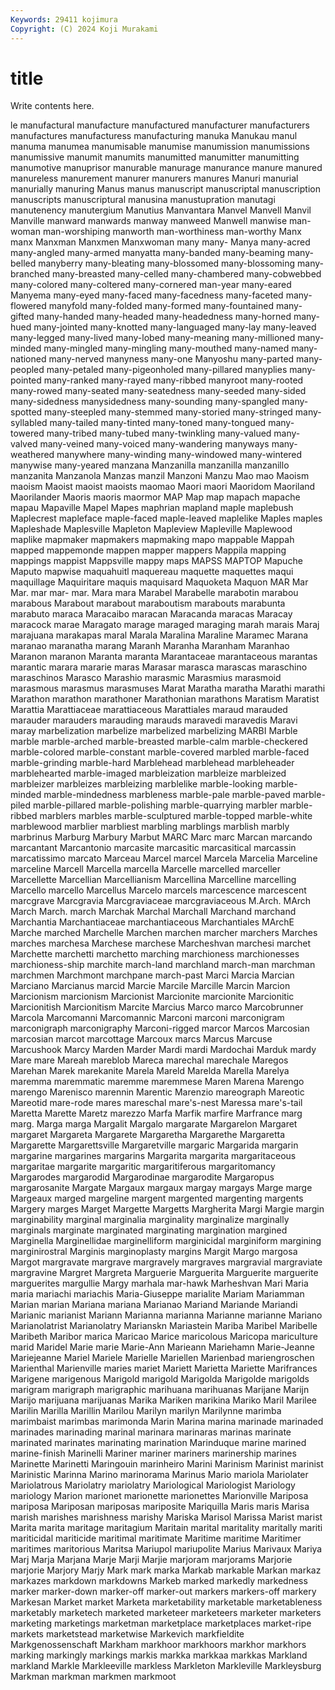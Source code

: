 ```yaml
---
Keywords: 29411 kojimura
Copyright: (C) 2024 Koji Murakami
---
```


# title

Write contents here.



le manufactural manufacture manufactured
manufacturer manufacturers manufactures manufacturess manufacturing manuka Manukau manul manuma manumea
manumisable manumise manumission manumissions manumissive manumit manumits manumitted manumitter manumitting
manumotive manuprisor manurable manurage manurance manure manured manureless manurement manurer
manurers manures Manuri manurial manurially manuring Manus manus manuscript manuscriptal
manuscription manuscripts manuscriptural manusina manustupration manutagi manutenency manutergium Manutius Manvantara
Manvel Manvell Manvil Manville manward manwards manway manweed Manwell manwise
man-woman man-worshiping manworth man-worthiness man-worthy Manx manx Manxman Manxmen Manxwoman
many many- Manya many-acred many-angled many-armed manyatta many-banded many-beaming many-belled
manyberry many-bleating many-blossomed many-blossoming many-branched many-breasted many-celled many-chambered many-cobwebbed many-colored
many-coltered many-cornered man-year many-eared Manyema many-eyed many-faced many-facedness many-faceted many-flowered
manyfold many-folded many-formed many-fountained many-gifted many-handed many-headed many-headedness many-horned many-hued
many-jointed many-knotted many-languaged many-lay many-leaved many-legged many-lived many-lobed many-meaning many-millioned
many-minded many-mingled many-mingling many-mouthed many-named many-nationed many-nerved manyness many-one Manyoshu
many-parted many-peopled many-petaled many-pigeonholed many-pillared manyplies many-pointed many-ranked many-rayed many-ribbed
manyroot many-rooted many-rowed many-seated many-seatedness many-seeded many-sided many-sidedness manysidedness many-sounding
many-spangled many-spotted many-steepled many-stemmed many-storied many-stringed many-syllabled many-tailed many-tinted many-toned
many-tongued many-towered many-tribed many-tubed many-twinkling many-valued many-valved many-veined many-voiced many-wandering
manyways many-weathered manywhere many-winding many-windowed many-wintered manywise many-yeared manzana Manzanilla
manzanilla manzanillo manzanita Manzanola Manzas manzil Manzoni Manzu Mao mao
Maoism maoism Maoist maoist maoists maomao Maori maori Maoridom Maoriland
Maorilander Maoris maoris maormor MAP Map map mapach mapache mapau
Mapaville Mapel Mapes maphrian mapland maple maplebush Maplecrest mapleface maple-faced
maple-leaved maplelike Maples maples Mapleshade Maplesville Mapleton Mapleview Mapleville Maplewood
maplike mapmaker mapmakers mapmaking mapo mappable Mappah mapped mappemonde mappen
mapper mappers Mappila mapping mappings mappist Mappsville mappy maps MAPSS
MAPTOP Mapuche Maputo mapwise maquahuitl maquereau maquette maquettes maqui maquillage
Maquiritare maquis maquisard Maquoketa Maquon MAR Mar Mar. mar mar-
mar. Mara mara Marabel Marabelle marabotin marabou marabous Marabout marabout
maraboutism marabouts marabunta marabuto maraca Maracaibo maracan Maracanda maracas Maracay
maracock marae Maragato marage maraged maraging marah marais Maraj marajuana
marakapas maral Marala Maralina Maraline Maramec Marana maranao maranatha marang
Maranh Maranha Maranham Maranhao Maranon maranon Maranta maranta Marantaceae marantaceous
marantas marantic marara mararie maras Marasar marasca marascas maraschino maraschinos
Marasco Marashio marasmic Marasmius marasmoid marasmous marasmus marasmuses Marat Maratha
maratha Marathi marathi Marathon marathon marathoner Marathonian marathons Maratism Maratist
Marattia Marattiaceae marattiaceous Marattiales maraud marauded marauder marauders marauding marauds
maravedi maravedis Maravi maray marbelization marbelize marbelized marbelizing MARBI Marble
marble marble-arched marble-breasted marble-calm marble-checkered marble-colored marble-constant marble-covered marbled marble-faced
marble-grinding marble-hard Marblehead marblehead marbleheader marblehearted marble-imaged marbleization marbleize marbleized
marbleizer marbleizes marbleizing marblelike marble-looking marble-minded marble-mindedness marbleness marble-pale marble-paved
marble-piled marble-pillared marble-polishing marble-quarrying marbler marble-ribbed marblers marbles marble-sculptured marble-topped
marble-white marblewood marblier marbliest marbling marblings marblish marbly marbrinus Marburg
Marbury Marbut MARC Marc marc Marcan marcando marcantant Marcantonio marcasite
marcasitic marcasitical marcassin marcatissimo marcato Marceau Marcel marcel Marcela Marcelia
Marceline marceline Marcell Marcella marcella Marcelle marcelled marceller Marcellette Marcellian
Marcellianism Marcellina Marcelline marcelling Marcello marcello Marcellus Marcelo marcels marcescence
marcescent marcgrave Marcgravia Marcgraviaceae marcgraviaceous M.Arch. MArch March March. march
Marchak Marchal Marchall Marchand marchand Marchantia Marchantiaceae marchantiaceous Marchantiales MArchE
Marche marched Marchelle Marchen marchen marcher marchers Marches marches marchesa
Marchese marchese Marcheshvan marchesi marchet Marchette marchetti marchetto marching marchioness
marchionesses marchioness-ship marchite march-land marchland march-man marchman marchmen Marchmont marchpane
march-past Marci Marcia Marcian Marciano Marcianus marcid Marcie Marcile Marcille
Marcin Marcion Marcionism marcionism Marcionist Marcionite marcionite Marcionitic Marcionitish Marcionitism
Marcite Marcius Marco marco Marcobrunner Marcola Marcomanni Marcomannic Marconi marconi
marconigram marconigraph marconigraphy Marconi-rigged marcor Marcos Marcosian marcosian marcot marcottage
Marcoux marcs Marcus Marcuse Marcushook Marcy Marden Marder Mardi mardi
Mardochai Marduk mardy Mare mare Mareah mareblob Mareca marechal marechale
Maregos Marehan Marek marekanite Marela Mareld Marelda Marella Marelya maremma
maremmatic maremme maremmese Maren Marena Marengo marengo Marenisco marennin Marentic
Marenzio mareograph Mareotic Mareotid mare-rode mares mareschal mare's-nest Maressa mare's-tail
Maretta Marette Maretz marezzo Marfa Marfik marfire Marfrance marg marg.
Marga marga Margalit Margalo margarate Margarelon Margaret margaret Margareta Margarete
Margaretha Margarethe Margaretta Margarette Margarettsville Margaretville margaric Margarida margarin margarine
margarines margarins Margarita margarita margaritaceous margaritae margarite margaritic margaritiferous margaritomancy
Margarodes margarodid Margarodinae margarodite Margaropus margarosanite Margate Margaux margaux margay
margays Marge marge Margeaux marged margeline margent margented margenting margents
Margery marges Marget Margette Margetts Margherita Margi Margie margin marginability
marginal marginalia marginality marginalize marginally marginals marginate marginated marginating margination
margined Marginella Marginellidae marginelliform marginicidal marginiform margining marginirostral Marginis marginoplasty
margins Margit Margo margosa Margot margravate margrave margravely margraves margravial
margraviate margravine Margret Margreta Marguerie Marguerita Marguerite marguerite marguerites margullie
Margy marhala mar-hawk Marheshvan Mari Maria maria mariachi mariachis Maria-Giuseppe
marialite Mariam Mariamman Marian marian Mariana mariana Marianao Mariand Mariande
Mariandi Marianic marianist Mariann Marianna marianna Marianne marianne Mariano Marianolatrist
Marianolatry Marianskn Mariastein Mariba Maribel Maribelle Maribeth Maribor marica Maricao
Marice maricolous Maricopa mariculture marid Maridel Marie marie Marie-Ann Marieann
Mariehamn Marie-Jeanne Mariejeanne Mariel Mariele Marielle Mariellen Marienbad mariengroschen Marienthal
Marienville maries mariet Mariett Marietta Mariette Marifrances Marigene marigenous Marigold
marigold Marigolda Marigolde marigolds marigram marigraph marigraphic marihuana marihuanas Marijane
Marijn Marijo marijuana marijuanas Marika Mariken marikina Mariko Maril Marilee
Marilin Marilla Marillin Marilou Marilyn marilyn Marilynne marimba marimbaist marimbas
marimonda Marin Marina marina marinade marinaded marinades marinading marinal marinara
marinaras marinas marinate marinated marinates marinating marination Marinduque marine marined
marine-finish Marinelli Mariner mariner mariners marinership marines Marinette Marinetti Maringouin
marinheiro Marini Marinism Marinist marinist Marinistic Marinna Marino marinorama Marinus
Mario mariola Mariolater Mariolatrous Mariolatry mariolatry Mariological Mariologist Mariology mariology
Marion marionet marionette marionettes Marionville Mariposa mariposa Mariposan mariposas mariposite
Mariquilla Maris maris Marisa marish marishes marishness marishy Mariska Marisol
Marissa Marist marist Marita marita maritage maritagium Maritain marital maritality
maritally mariti mariticidal mariticide maritimal maritimate Maritime maritime Maritimer maritimes
maritorious Maritsa Mariupol mariupolite Marius Marivaux Mariya Marj Marja Marjana
Marje Marji Marjie marjoram marjorams Marjorie marjorie Marjory Marjy Mark
mark marka Markab markable Markan markaz markazes markdown markdowns Markeb
marked markedly markedness marker marker-down marker-off marker-out markers markers-off markery
Markesan Market market Marketa marketability marketable marketableness marketably marketech marketed
marketeer marketeers marketer marketers marketing marketings marketman marketplace marketplaces market-ripe
markets marketstead marketwise Markevich markfieldite Markgenossenschaft Markham markhoor markhoors markhor
markhors marking markingly markings markis markka markkaa markkas Markland markland
Markle Markleeville markless Markleton Markleville Markleysburg Markman markman markmen markmoot
